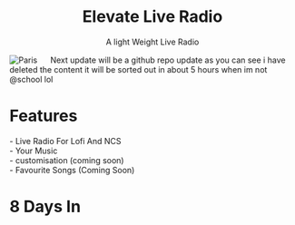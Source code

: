 <h1 align="center">Elevate Live Radio</h1>
<p align="center">A light Weight Live Radio</p>
<img src="https://c.tenor.com/PDvcHKkIewAAAAAd/lofi-hiphop-radio-beats-to-relax-study-to.gif" alt="Paris" class="center">
<image src="https://upload.wikimedia.org/wikipedia/commons/thumb/9/91/Electron_Software_Framework_Logo.svg/1200px-Electron_Software_Framework_Logo.svg.png" width="15" height="15">
Next update will be a github repo update as you can see i have deleted the content it will be sorted out in about 5 hours when im not @school lol

<h1>Features</h1>
- Live Radio For Lofi And NCS <br>
- Your Music<br>
- customisation (coming soon)<br>
- Favourite Songs (Coming Soon)


<h1>8 Days In</h1>
